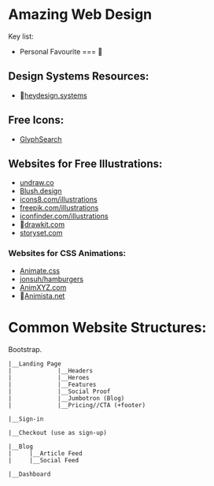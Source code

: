 # Amazing Web Design

Key list:

- Personal Favourite === 🌟

## Design Systems Resources:

- 🌟<a href="https://heydesign.systems/">heydesign.systems</a>

## Free Icons:

- <a href="https://glyphsearch.com/">GlyphSearch</a>

## Websites for Free Illustrations:

- <a href="https://undraw.co/">undraw.co</a>
- <a href="https://blush.design/">Blush.design</a>
- <a href="https://icons8.com/illustrations">icons8.com/illustrations</a>
- <a href="https://www.freepik.com/illustrations">freepik.com/illustrations</a>
- <a href="https://www.iconfinder.com/illustrations">iconfinder.com/illustrations</a>
- 🌟<a href="https://drawkit.com/">drawkit.com</a>
- <a href="https://storyset.com/">storyset.com</a>

### Websites for CSS Animations:

- <a href="https://animate.style/">Animate.css</a>
- <a href="https://jonsuh.com/hamburgers/">jonsuh/hamburgers</a>
- <a href="https://animxyz.com/">AnimXYZ.com</a>
- 🌟<a href="https://animista.net/">Animista.net</a>

# Common Website Structures:

Bootstrap.
```
|__Landing Page
|             |__Headers
|             |__Heroes
|             |__Features
|             |__Social Proof
|             |__Jumbotron (Blog)
|             |__Pricing//CTA (+footer)

|__Sign-in

|__Checkout (use as sign-up)

|__Blog
|     |__Article Feed
|     |__Social Feed

|__Dashboard
```
